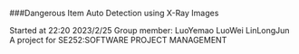 ###Dangerous Item Auto Detection using X-Ray Images

Started at 22:20 2023/2/25
Group member: LuoYemao LuoWei LinLongJun
A project for SE252:SOFTWARE PROJECT MANAGEMENT
